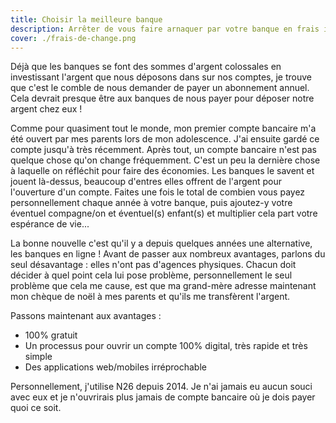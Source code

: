 ```yaml
---
title: Choisir la meilleure banque
description: Arrêter de vous faire arnaquer par votre banque en frais inutiles
cover: ./frais-de-change.png
---
```


Déjà que les banques se font des sommes d'argent colossales en investissant l'argent que nous déposons dans sur nos comptes, je trouve que c'est le comble de nous demander de payer un abonnement annuel. Cela devrait presque être aux banques de nous payer pour déposer notre argent chez eux !

Comme pour quasiment tout le monde, mon premier compte bancaire m'a été ouvert par mes parents lors de mon adolescence. J'ai ensuite gardé ce compte jusqu'à très récemment. Après tout, un compte bancaire n'est pas quelque chose qu'on change fréquemment. C'est un peu la dernière chose à laquelle on réfléchit pour faire des économies. Les banques le savent et jouent là-dessus, beaucoup d'entres elles offrent de l'argent pour l'ouverture d'un compte. Faites une fois le total de combien vous payez personnellement chaque année à votre banque, puis ajoutez-y votre éventuel compagne/on et éventuel(s) enfant(s) et multiplier cela part votre espérance de vie...

La bonne nouvelle c'est qu'il y a depuis quelques années une alternative, les banques en ligne ! Avant de passer aux nombreux avantages, parlons du seul désavantage : elles n'ont pas d'agences physiques. Chacun doit décider à quel point cela lui pose problème, personnellement le seul problème que cela me cause, est que ma grand-mère adresse maintenant mon chèque de noël à mes parents et qu'ils me transfèrent l'argent.

Passons maintenant aux avantages :

- 100% gratuit
- Un processus pour ouvrir un compte 100% digital, très rapide et très simple
- Des applications web/mobiles irréprochable

Personnellement, j'utilise N26 depuis 2014. Je n'ai jamais eu aucun souci avec eux et je n'ouvrirais plus jamais de compte bancaire où je dois payer quoi ce soit.
